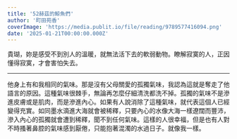 ```yaml
---
title: '52赫茲的鯨魚們'
author: '町田苑香'
coverImage: 'https://media.publit.io/file/reading/9789577416094.png'
date: '2025-01-21T00:00:00.000Z'
---
```


貴瑚，妳是感受不到別人的溫暖，就無法活下去的軟弱動物。瞭解寂寞的人，正因懂得寂寞，才會害怕失去。

---

他身上有和我相同的氣味。那是沒有父母關愛的孤獨氣味，我認為這就是奪走了他語言的原因。這種氣味很棘手，無論再怎麼仔細清洗都洗不掉。孤獨的氣味不是滲進皮膚或是肌肉，而是滲進內心。如果有人說消除了這種氣味，就代表這個人已經變得充實。如同墨水滴進大海就會被稀釋，只要內心的水像大海一樣遼闊而豐沛，滲入內心的孤獨就會遭到稀釋，聞不到任何氣味。這樣的人很幸福，但是也有人對不時搔著鼻腔的氣味感到厭倦，只能抱著混濁的水過日子。就像我一樣。
